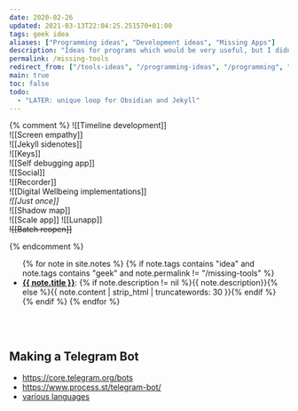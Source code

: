 ```yaml
---
date: 2020-02-26
updated: 2021-03-13T22:04:25.251570+01:00
tags: geek idea
aliases: ["Programming ideas", "Development ideas", "Missing Apps"]
description: "Ideas for programs which would be very useful, but I didn't find yet"
permalink: /missing-tools
redirect_from: ["/tools-ideas", "/programming-ideas", "/programming", "/development-ideas", "/developing", "/developing-ideas", "/apps-ideas", "/programs", "/ideas", "/missing-apps", "/missing-programs", "/missing-digital-tools", "/dev-ideas", "/software-ideas", "/sw-ideas"]
main: true
toc: false
todo:
  - "LATER: unique loop for Obsidian and Jekyll"
---
```

{% comment %}
![[Timeline development]]   
![[Screen empathy]]   
![[Jekyll sidenotes]]   
![[Keys]]   
![[Self debugging app]]   
![[Social]]   
![[Recorder]]   
![[Digital Wellbeing implementations]]   
*![[Just once]]*   
![[Shadow map]]   
![[Scale app]]
![[Lunapp]]   
~~![[Batch reopen]]~~

{% endcomment %}

<ul>
{% for note in site.notes %}
	{% if note.tags contains "idea" and note.tags contains "geek" and note.permalink != "/missing-tools" %}
		<li id="{{ note.title | slugify }}"><strong><a href="{{ note.url }}" target="_blank" title="{{ note.title }}">{{ note.title }}</a></strong>: {% if note.description != nil %}{{ note.description}}{% else %}{{ note.content | strip_html | truncatewords: 30 }}{% endif %}</li>
	{% endif %}
{% endfor %}
</ul>

<br>
<br>

## Making a Telegram Bot

- <https://core.telegram.org/bots>
- <https://www.process.st/telegram-bot/>
- [various languages](https://core.telegram.org/bots/samples)